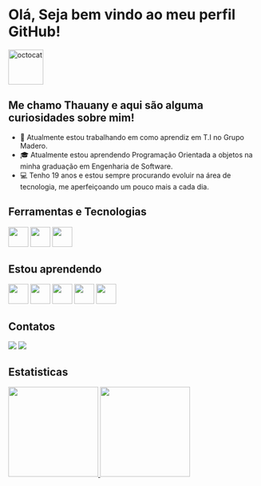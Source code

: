 # Olá, Seja bem vindo ao meu perfil GitHub!
<img src="https://github.com/Thauzin/Thauany/assets/147927196/77cbf3e1-14d4-4beb-b201-64ae3c88caf1" alt="octocat" width="70" height="70">

## Me chamo Thauany e aqui são alguma curiosidades sobre mim!  

- 💼 Atualmente estou trabalhando em como aprendiz em T.I no Grupo Madero. 
- 🎓 Atualmente estou aprendendo Programação Orientada a objetos na minha graduação em Engenharia de Software.
- 💻 Tenho 19 anos e estou sempre procurando evoluir na área de tecnologia, me aperfeiçoando um pouco mais a cada dia. 



## Ferramentas e Tecnologias
<img src="https://cdn.jsdelivr.net/gh/devicons/devicon@latest/icons/vscode/vscode-original.svg" width="40" height="40" /> <img src="https://cdn.jsdelivr.net/gh/devicons/devicon@latest/icons/github/github-original.svg" width="40" height="40" /> <img src="https://cdn.jsdelivr.net/gh/devicons/devicon@latest/icons/figma/figma-original.svg" width="40" height="40" />
          

## Estou aprendendo
<img src="https://cdn.jsdelivr.net/gh/devicons/devicon@latest/icons/java/java-original.svg" width="40" height="40" />  <img src="https://cdn.jsdelivr.net/gh/devicons/devicon@latest/icons/python/python-original.svg" width="40" height="40" />  <img src="https://cdn.jsdelivr.net/gh/devicons/devicon@latest/icons/javascript/javascript-original.svg" width="40" height="40" /> <img src="https://cdn.jsdelivr.net/gh/devicons/devicon@latest/icons/html5/html5-original-wordmark.svg" width="40" height="40" /> <img src="https://cdn.jsdelivr.net/gh/devicons/devicon@latest/icons/css3/css3-original-wordmark.svg" width="40" height="40" />

## Contatos 
<div>
<a href = "mailto:thauanyfm3@gmail.com"><img loading="lazy" src="https://img.shields.io/badge/Gmail-D14836?style=for-the-badge&logo=gmail&logoColor=white" target="_blank"></a>
<a href="https://www.linkedin.com/in/thauany-favarin-mainardes-b637a926a/" target="_blank"><img loading="lazy" src="https://img.shields.io/badge/-LinkedIn-%230077B5?style=for-the-badge&logo=linkedin&logoColor=white" target="_blank"></a>   
</div>

## Estatisticas 
<div>
<a href="https://github.com/Thauzin">
<img loading="lazy" height="180em" src="https://github-readme-stats.vercel.app/api/top-langs/?username=Thauzin&layout=compact&langs_count=7&theme=dracula"/>
<img loading="lazy" height="180em" src="https://github-readme-stats.vercel.app/api?username=Thauzin&show_icons=true&theme=dracula&include_all_commits=true&count_private=true"/>
</div>




          
          

                   
          
